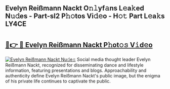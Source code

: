 ## Evelyn Reißmann Nackt O𝚗𝚕yf𝚊ns L𝚎a𝚔ed N𝚞𝚍es - Part-sI2 P𝚑𝚘tos Vi𝚍𝚎o - H𝚘𝚝 Part L𝚎a𝚔s LY4CE

# <h2><a href="http://kf0xmb.oniu.top/?m=Evelyn+Rei%c3%9fmann+Nackt">🔗👉 🔴 Evelyn Reißmann Nackt P𝚑ot𝚘𝚜 V𝚒d𝚎o</a></h2>

[![Evelyn Reißmann Nackt Nu𝚍e𝚜](https://i.imgur.com/0qMVB7G.gif)](http://kf0xmb.oniu.top/?m=Evelyn+Rei%c3%9fmann+Nackt)
Social media thought leader Evelyn Reißmann Nackt, recognized for disseminating dance and lifestyle information, featuring presentations and blogs. Approachability and authenticity define Evelyn Reißmann Nackt's public image, but the enigma of his private life continues to captivate the public.  
